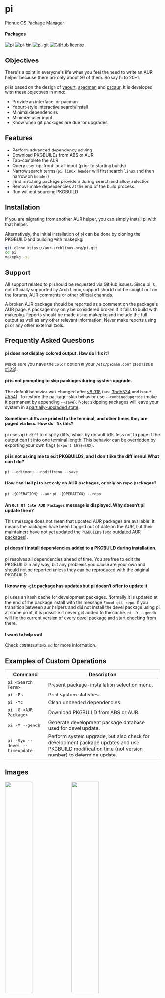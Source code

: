 # pi

Pionux OS Package Manager

#### Packages

[![pi](https://img.shields.io/aur/version/pi.svg?label=pi)](https://aur.archlinux.org/packages/pi/) [![pi-bin](https://img.shields.io/aur/version/pi-bin.svg?label=pi-bin)](https://aur.archlinux.org/packages/pi-bin/) [![pi-git](https://img.shields.io/aur/version/pi-git.svg?label=pi-git)](https://aur.archlinux.org/packages/pi-git/) [![GitHub license](https://img.shields.io/github/license/jguer/pi.svg)](https://github.com/Jguer/pi/blob/master/LICENSE)

## Objectives

There's a point in everyone's life when you feel the need to write an AUR helper because there are only about 20 of them.
So say hi to 20+1.

pi is based on the design of [yaourt](https://github.com/archlinuxfr/yaourt), [apacman](https://github.com/oshazard/apacman) and [pacaur](https://github.com/rmarquis/pacaur). It is developed with these objectives in mind:

- Provide an interface for pacman
- Yaourt-style interactive search/install
- Minimal dependencies
- Minimize user input
- Know when git packages are due for upgrades

## Features

- Perform advanced dependency solving
- Download PKGBUILDs from ABS or AUR
- Tab-complete the AUR
- Query user up-front for all input (prior to starting builds)
- Narrow search terms (`pi linux header` will first search `linux` and then narrow on `header`)
- Find matching package providers during search and allow selection
- Remove make dependencies at the end of the build process
- Run without sourcing PKGBUILD

## Installation

If you are migrating from another AUR helper, you can simply install pi with that helper.

Alternatively, the initial installation of pi can be done by cloning the PKGBUILD and
building with makepkg:

```sh
git clone https://aur.archlinux.org/pi.git
cd pi
makepkg -si
```

## Support

All support related to pi should be requested via GitHub issues. Since pi is not
officially supported by Arch Linux, support should not be sought out on the
forums, AUR comments or other official channels.

A broken AUR package should be reported as a comment on the package's AUR page.
A package may only be considered broken if it fails to build with makepkg.
Reports should be made using makepkg and include the full output as well as any
other relevant information. Never make reports using pi or any other external
tools.

## Frequently Asked Questions

#### pi does not display colored output. How do I fix it?

Make sure you have the `Color` option in your `/etc/pacman.conf`
(see issue [#123](https://github.com/Jguer/pi/issues/123)).

#### pi is not prompting to skip packages during system upgrade.

The default behavior was changed after
[v8.918](https://github.com/Jguer/pi/releases/tag/v8.918)
(see [3bdb534](https://github.com/Jguer/pi/commit/3bdb5343218d99d40f8a449b887348611f6bdbfc)
and issue [#554](https://github.com/Jguer/pi/issues/554)).
To restore the package-skip behavior use `--combinedupgrade` (make
it permanent by appending `--save`). Note: skipping packages will leave your
system in a
[partially-upgraded state](https://wiki.archlinux.org/index.php/System_maintenance#Partial_upgrades_are_unsupported).

#### Sometimes diffs are printed to the terminal, and other times they are paged via less. How do I fix this?

pi uses `git diff` to display diffs, which by default tells less not to
page if the output can fit into one terminal length. This behavior can be
overridden by exporting your own flags (`export LESS=SRX`).

#### pi is not asking me to edit PKGBUILDS, and I don't like the diff menu! What can I do?

`pi --editmenu --nodiffmenu --save`

#### How can I tell pi to act only on AUR packages, or only on repo packages?

`pi -{OPERATION} --aur`
`pi -{OPERATION} --repo`

#### An `Out Of Date AUR Packages` message is displayed. Why doesn't pi update them?

This message does not mean that updated AUR packages are available. It means
the packages have been flagged out of date on the AUR, but
their maintainers have not yet updated the `PKGBUILD`s
(see [outdated AUR packages](https://wiki.archlinux.org/index.php/Arch_User_Repository#Foo_in_the_AUR_is_outdated.3B_what_should_I_do.3F)).

#### pi doesn't install dependencies added to a PKGBUILD during installation.

pi resolves all dependencies ahead of time. You are free to edit the
PKGBUILD in any way, but any problems you cause are your own and should not be
reported unless they can be reproduced with the original PKGBUILD.

#### I know my `-git` package has updates but pi doesn't offer to update it

pi uses an hash cache for development packages. Normally it is updated at the end of the package install with the message `Found git repo`.
If you transition between aur helpers and did not install the devel package using pi at some point, it is possible it never got added to the cache. `pi -Y --gendb` will fix the current version of every devel package and start checking from there.

#### I want to help out!

Check `CONTRIBUTING.md` for more information.

## Examples of Custom Operations

| Command                        | Description                                                                                                                                         |
| ------------------------------ | --------------------------------------------------------------------------------------------------------------------------------------------------- |
| `pi <Search Term>`             | Present package-installation selection menu.                                                                                                        |
| `pi -Ps`                       | Print system statistics.                                                                                                                            |
| `pi -Yc`                       | Clean unneeded dependencies.                                                                                                                        |
| `pi -G <AUR Package>`          | Download PKGBUILD from ABS or AUR.                                                                                                                  |
| `pi -Y --gendb`                | Generate development package database used for devel update.                                                                                        |
| `pi -Syu --devel --timeupdate` | Perform system upgrade, but also check for development package updates and use PKGBUILD modification time (not version number) to determine update. |

## Images

<p float="left">
<img src="https://rawcdn.githack.com/Jguer/jguer.github.io/77647f396cb7156fd32e30970dbeaf6d6dc7f983/pi/pi.png" width="42%"/>
<img src="https://rawcdn.githack.com/Jguer/jguer.github.io/77647f396cb7156fd32e30970dbeaf6d6dc7f983/pi/pi-s.png" width="42%"/>
</p>

<p float="left">
<img src="https://rawcdn.githack.com/Jguer/jguer.github.io/77647f396cb7156fd32e30970dbeaf6d6dc7f983/pi/pi-y.png" width="42%"/> 
<img src="https://rawcdn.githack.com/Jguer/jguer.github.io/77647f396cb7156fd32e30970dbeaf6d6dc7f983/pi/pi-ps.png" width="42%"/> 
</p>
